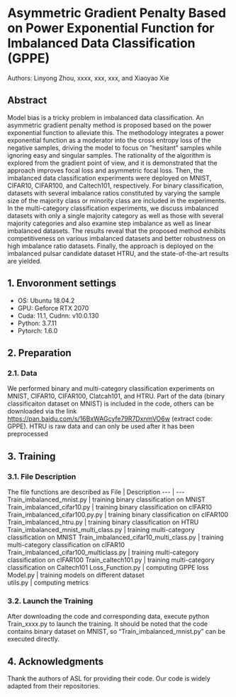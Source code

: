 # Asymmetric Gradient Penalty Based on Power Exponential Function for Imbalanced Data Classification (GPPE) 
Authors: Linyong Zhou, xxxx, xxx, xxx, and Xiaoyao Xie
## Abstract  
Model bias is a tricky problem in imbalanced data classification. An asymmetric gradient penalty method is proposed based on the power exponential function to alleviate this. The methodology integrates a power exponential function as a moderator into the cross entropy loss of the negative samples, driving the model to focus on ”hesitant” samples while ignoring easy and singular samples. The rationality of the algorithm is explored from the gradient point of view, and it is demonstrated that the approach improves focal loss and asymmetric focal loss. Then, the imbalanced data classification experiments were deployed on MNIST, CIFAR10, CIFAR100, and Caltech101, respectively. For binary classification, datasets with several imbalance ratios constituted by varying the sample size of the majority class or minority class are included in the experiments. In the multi-category classification experiments, we discuss imbalanced datasets with only a single majority category as well as those with several majority categories and also examine step imbalance as well as linear imbalanced datasets. The results reveal that the proposed method exhibits competitiveness on various imbalanced datasets and better robustness on high imbalance ratio datasets. Finally, the approach is deployed on the imbalanced pulsar candidate dataset HTRU, and the state-of-the-art results are yielded.
## 1. Envoronment settings 
   * OS: Ubuntu 18.04.2  
   * GPU: Geforce RTX 2070 
   * Cuda: 11.1, Cudnn: v10.0.130  
   * Python: 3.7.11  
   * Pytorch: 1.6.0   
## 2. Preparation
### 2.1. Data  
We performed binary and multi-category classification experiments on MNIST, CIFAR10, CIFAR100, Clatcah101, and HTRU. Part of the data (binary classificaiton dataset on MNIST) is included in the code, others can be downloaded via the link https://pan.baidu.com/s/16BxWAGcyfe79R7DxnmVO6w (extract code: GPPE). HTRU is raw data and can only be used after it has been preprocessed
## 3. Training
### 3.1. File Description 
The file functions are described as
File | Description
--- | --- 
Train_imbalanced_mnist.py | training binary classification on MNIST
Train_imbalanced_cifar10.py | training binary classification on cIFAR10
Train_imbalanced_cifar100.py.py | training binary classification on cIFAR100
Train_imbalanced_htru.py | training binary classification on HTRU
Train_imbalanced_mnist_multi_class.py | training multi-category classification on MNIST
Train_imbalanced_cifar10_multi_class.py | training multi-category classification on cIFAR10
Train_imbalanced_cifar100_multiclass.py | training multi-category classification on cIFAR100
Train_caltech101.py | training multi-category classification on Caltech101
Loss_Function.py | computing GPPE loss 
Model.py | training models on different dataset     
utils.py | computing metrics
### 3.2. Launch the Training
After downloading the code and corresponding data, execute python Train_xxxx.py to launch the training. It should be noted that the code contains binary dataset on MNIST, so “Train_imbalanced_mnist.py” can be executed directly.
## 4. Acknowledgments
Thank the authors of ASL for providing their code. Our code is widely adapted from their repositories.

